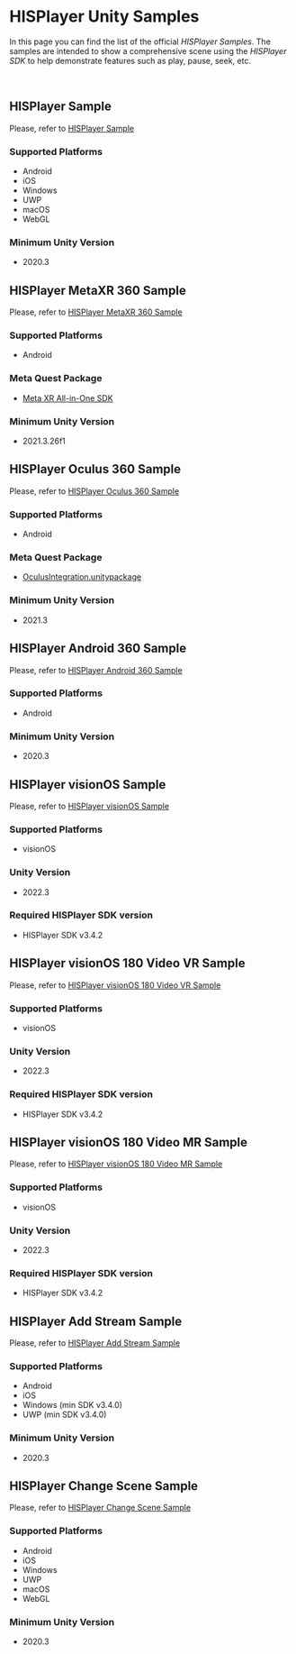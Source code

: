 # HISPlayer Unity Samples

In this page you can find the list of the official _HISPlayer Samples_. The samples are intended to show a comprehensive scene using the _HISPlayer SDK_ to help demonstrate features such as play, pause, seek, etc.

<br>

## HISPlayer Sample

Please, refer to [HISPlayer Sample](/hisplayer-sample.md)

### Supported Platforms
  * Android
  * iOS
  * Windows
  * UWP
  * macOS
  * WebGL

### Minimum Unity Version
  * 2020.3

## HISPlayer MetaXR 360 Sample

Please, refer to [HISPlayer MetaXR 360 Sample](/hisplayer-metaxr-360-sample.md)

### Supported Platforms
  * Android

### Meta Quest Package
  * [Meta XR All-in-One SDK](https://developer.oculus.com/downloads/package/meta-xr-sdk-all-in-one-upm/)

### Minimum Unity Version
  * 2021.3.26f1

## HISPlayer Oculus 360 Sample

Please, refer to [HISPlayer Oculus 360 Sample](/hisplayer-oculus-360-sample.md)

### Supported Platforms
  * Android

### Meta Quest Package
  * [OculusIntegration.unitypackage](https://developer.oculus.com/downloads/package/unity-integration/)

### Minimum Unity Version
  * 2021.3

## HISPlayer Android 360 Sample

Please, refer to [HISPlayer Android 360 Sample](/hisplayer-android-360-sample.md)

### Supported Platforms
  * Android

### Minimum Unity Version
  * 2020.3

## HISPlayer visionOS Sample

Please, refer to [HISPlayer visionOS Sample](/hisplayer-visionos-sample.md)

### Supported Platforms
  * visionOS

### Unity Version
  * 2022.3

### Required HISPlayer SDK version
  * HISPlayer SDK v3.4.2

## HISPlayer visionOS 180 Video VR Sample

Please, refer to [HISPlayer visionOS 180 Video VR Sample](/hisplayer-visionos-180-vr-sample.md)

### Supported Platforms
  * visionOS

### Unity Version
  * 2022.3

### Required HISPlayer SDK version
  * HISPlayer SDK v3.4.2

## HISPlayer visionOS 180 Video MR Sample

Please, refer to [HISPlayer visionOS 180 Video MR Sample](/hisplayer-visionos-180-mr-sample.md)

### Supported Platforms
  * visionOS

### Unity Version
  * 2022.3

### Required HISPlayer SDK version
  * HISPlayer SDK v3.4.2

## HISPlayer Add Stream Sample

Please, refer to [HISPlayer Add Stream Sample](/hisplayer-add-stream-sample.md)

### Supported Platforms
  * Android
  * iOS
  * Windows (min SDK v3.4.0)
  * UWP (min SDK v3.4.0)

### Minimum Unity Version
  * 2020.3

## HISPlayer Change Scene Sample

Please, refer to [HISPlayer Change Scene Sample](/hisplayer-change-scene-sample.md)

### Supported Platforms
  * Android
  * iOS
  * Windows
  * UWP
  * macOS
  * WebGL

### Minimum Unity Version
  * 2020.3
